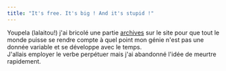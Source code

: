 ```yaml
---
title: "It's free. It's big ! And it's stupid !"
---
```


Youpela (lalaitou!) j'ai bricolé une partie [archives](./?p=archives) sur le
site pour que tout le monde puisse se rendre compte à quel point mon génie
n'est pas une donnée variable et se développe avec le temps.  
J'allais employer le verbe perpétuer mais j'ai abandonné l'idée de meurtre
rapidement.

